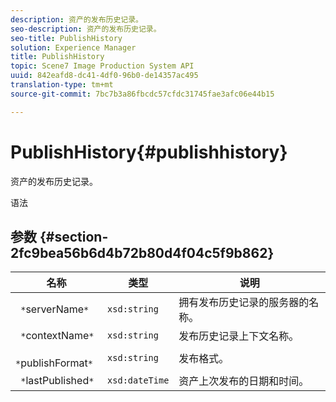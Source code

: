 ```yaml
---
description: 资产的发布历史记录。
seo-description: 资产的发布历史记录。
seo-title: PublishHistory
solution: Experience Manager
title: PublishHistory
topic: Scene7 Image Production System API
uuid: 842eafd8-dc41-4df0-96b0-de14357ac495
translation-type: tm+mt
source-git-commit: 7bc7b3a86fbcdc57cfdc31745fae3afc06e44b15

---
```



# PublishHistory{#publishhistory}

资产的发布历史记录。

语法

## 参数 {#section-2fc9bea56b6d4b72b80d4f04c5f9b862}

| 名称 | 类型 | 说明 |
|---|---|---|
| ` *`serverName`*` | `xsd:string` | 拥有发布历史记录的服务器的名称。 |
| ` *`contextName`*` | `xsd:string` | 发布历史记录上下文名称。 |
| ` *`publishFormat`*` | `xsd:string` | 发布格式。 |
| ` *`lastPublished`*` | `xsd:dateTime` | 资产上次发布的日期和时间。 |

